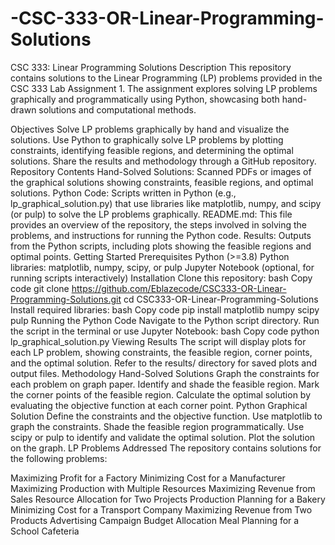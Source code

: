 # -CSC-333-OR-Linear-Programming-Solutions

CSC 333: Linear Programming Solutions
Description
This repository contains solutions to the Linear Programming (LP) problems provided in the CSC 333 Lab Assignment 1. The assignment explores solving LP problems graphically and programmatically using Python, showcasing both hand-drawn solutions and computational methods.

Objectives
Solve LP problems graphically by hand and visualize the solutions.
Use Python to graphically solve LP problems by plotting constraints, identifying feasible regions, and determining the optimal solutions.
Share the results and methodology through a GitHub repository.
Repository Contents
Hand-Solved Solutions: Scanned PDFs or images of the graphical solutions showing constraints, feasible regions, and optimal solutions.
Python Code: Scripts written in Python (e.g., lp_graphical_solution.py) that use libraries like matplotlib, numpy, and scipy (or pulp) to solve the LP problems graphically.
README.md: This file provides an overview of the repository, the steps involved in solving the problems, and instructions for running the Python code.
Results: Outputs from the Python scripts, including plots showing the feasible regions and optimal points.
Getting Started
Prerequisites
Python (>=3.8)
Python libraries: matplotlib, numpy, scipy, or pulp
Jupyter Notebook (optional, for running scripts interactively)
Installation
Clone this repository:
bash
Copy code
git clone https://github.com/Eblazecode/CSC333-OR-Linear-Programming-Solutions.git
cd CSC333-OR-Linear-Programming-Solutions
Install required libraries:
bash
Copy code
pip install matplotlib numpy scipy pulp
Running the Python Code
Navigate to the Python script directory.
Run the script in the terminal or use Jupyter Notebook:
bash
Copy code
python lp_graphical_solution.py
Viewing Results
The script will display plots for each LP problem, showing constraints, the feasible region, corner points, and the optimal solution.
Refer to the results/ directory for saved plots and output files.
Methodology
Hand-Solved Solutions
Graph the constraints for each problem on graph paper.
Identify and shade the feasible region.
Mark the corner points of the feasible region.
Calculate the optimal solution by evaluating the objective function at each corner point.
Python Graphical Solution
Define the constraints and the objective function.
Use matplotlib to graph the constraints.
Shade the feasible region programmatically.
Use scipy or pulp to identify and validate the optimal solution.
Plot the solution on the graph.
LP Problems Addressed
The repository contains solutions for the following problems:

Maximizing Profit for a Factory
Minimizing Cost for a Manufacturer
Maximizing Production with Multiple Resources
Maximizing Revenue from Sales
Resource Allocation for Two Projects
Production Planning for a Bakery
Minimizing Cost for a Transport Company
Maximizing Revenue from Two Products
Advertising Campaign Budget Allocation
Meal Planning for a School Cafeteria
